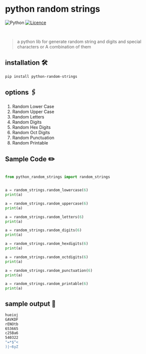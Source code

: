 # python random strings
![Python](https://img.shields.io/badge/python-3670A0?style=for-the-badge&logo=python&logoColor=ffdd54) [![Licence](https://img.shields.io/github/license/TorhamDev/python_random_strings?style=for-the-badge)](./LICENSE)

<br>

> a python lib for generate random string and digits and special characters or A combination of them


## installation 🛠

```bash
pip install python-random-strings
```

## options 🖇
1. Random Lower Case
2. Random Upper Case
3. Random Letters
4. Random Digits
5. Random Hex Digits
6. Random Oct Digits
7. Random Punctuation
8. Random Printable


## Sample Code ✏️
```python

from python_random_strings import random_strings


a = random_strings.random_lowercase(6)
print(a)

a = random_strings.random_uppercase(6)
print(a)

a = random_strings.random_letters(6)
print(a)

a = random_strings.random_digits(6)
print(a)

a = random_strings.random_hexdigits(6)
print(a)

a = random_strings.random_octdigits(6)
print(a)

a = random_strings.random_punctuation(6)
print(a)

a = random_strings.random_printable(6)
print(a)

```
## sample output 📜
```bash
hueioj
GAVKDF
rENOtb
653665
c25Ba6
540322
"=*$^<
)|~6yZ

```